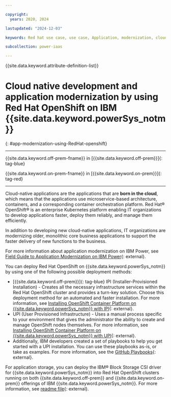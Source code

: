 ```yaml
---

copyright:
  years: 2020, 2024

lastupdated: "2024-12-03"

keywords: Red hat use case, use case, Application, modernization, cloud, native

subcollection: power-iaas

---
```


{{site.data.keyword.attribute-definition-list}}


# Cloud native development and application modernization by using Red Hat OpenShift on IBM {{site.data.keyword.powerSys_notm}}
{: #app-modernization-using-RedHat-openshift}

---



{{site.data.keyword.off-prem-fname}} in [{{site.data.keyword.off-prem}}]{: tag-blue}


{{site.data.keyword.on-prem-fname}} in [{{site.data.keyword.on-prem}}]{: tag-red}


---

Cloud-native applications are the applications that are **born in the cloud**, which means that the applications use microservice-based architecture, containers, and a corresponding container orchestration platform. Red Hat&reg; OpenShift&reg; is an enterprise Kubernetes platform enabling IT organizations to develop applications faster, deploy them reliably, and manage them efficiently.



In addition to developing new cloud-native applications, IT organizations are modernizing older, monolithic core business applications to support the faster delivery of new functions to the business.

For more information about application modernization on IBM Power, see [Field Guide to Application Modernization on IBM Power](https://www.ibm.com/downloads/cas/D9POQ3YR){: external}.

You can deploy Red Hat OpenShift on {{site.data.keyword.powerSys_notm}} by using one of the following possible deployment methods:
- [{{site.data.keyword.off-prem}}]{: tag-blue} IPI (Installer-Provisioned Installation) - Creates all the necessary infrastructure services within the Red Hat OpenShift cluster and provides a turn-key solution. Choose this deployment method for an automated and faster installation. For more information, see [Installing OpenShift Container Platform on {{site.data.keyword.powerSys_notm}} with IPI](https://docs.redhat.com/en/documentation/openshift_container_platform_installation/4.13/html/installing_on_ibm_power_virtual_server/index){: external}.
- UPI (User Provisioned Infrastructure) - Uses a manual process specific to your environment that gives the administrator the ability to create and manage OpenShift nodes themselves. For more information, see [Installing OpenShift Container Platform on {{site.data.keyword.powerSys_notm}} with UPI](https://docs.openshift.com/container-platform/4.13/installing/installing_platform_agnostic/installing-platform-agnostic.html){: external}.
- Additionally, IBM developers created a set of playbooks to help you get started with a UPI installation. You can use these playbooks as-is, or take as examples. For more information, see the [GitHub Playbooks](https://github.com/ocp-power-automation/ocp4-upi-powervs){: external}.

For application storage, you can deploy the IBM&reg; Block Storage CSI driver for {{site.data.keyword.powerSys_notm}} into Red Hat OpenShift clusters running on both {{site.data.keyword.off-prem}} and {{site.data.keyword.on-prem}} offerings of IBM {{site.data.keyword.powerSys_notm}}. For more information, see [readme file](https://github.com/kubernetes-sigs/ibm-powervs-block-csi-driver/blob/main/README.md){: external}.
